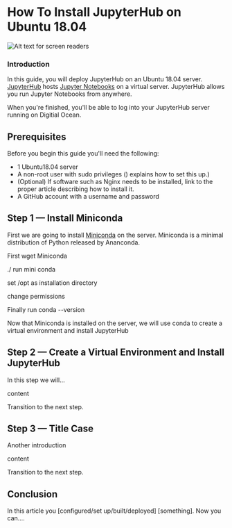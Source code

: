<!--
Before submission,  create a new Droplet and test your article from start to finish on it exactly as written. 
Cut and paste commands from the article into your terminal exactly. 
If you find yourself executing a command that isn't in the article, 
incorporate it into the article to make sure the reader gets the exact same results. 
DO will test the article and send it back if DO runs into technical problems, which significantly slows down the publication process.
-->


# How To Install JupyterHub on Ubuntu 18.04

![Alt text for screen readers](https://imgur.com/HeHb8Jt.png)

### Introduction
<!-- 
Introductory paragraph about the topic that explains what this topic is about and why the reader should care; what problem does it solve?
-->

In this guide, you will deploy JupyterHub on an Ubuntu 18.04 server. [JupyterHub](#) hosts [Jupyter Notebooks](#) on a virtual server. JupyterHub allows you run Jupyter Notebooks from anywhere.

When you're finished, you'll be able to log into your JupyterHub server running on Digitial Ocean.

## Prerequisites

<!-- Prerequisites are important. Learn more at https://do.co/style#prerequisites -->

Before you begin this guide you'll need the following:

- 1 Ubuntu18.04 server <!-- Also specify the amount of RAM the server needs if relevant. -->
- A non-root user with sudo privileges (<insert link to Initial Server Setup article for the OS used in this tutorial>) explains how to set this up.)
- (Optional) If software such as Nginx needs to be installed, link to the proper article describing how to install it.
- A GitHub account with a username and password

## Step 1 — Install Miniconda

First we are going to install [Miniconda](#) on the server. Miniconda is a minimal distribution of Python released by Ananconda. 

First wget Miniconda

./ run mini conda

set /opt as installation directory

change permissions

Finally run conda --version

<!--
When showing a command, explain the command first by talking about what it does. Then show the command.

If showing a configuration file, try to show only the relevant parts and explain what needs to change.
-->

Now that Miniconda is installed on the server, we will use conda to create a virtual environment and install JupyterHub

## Step 2 — Create a Virtual Environment and Install JupyterHub

In this step we will...

content

Transition to the next step.

## Step 3 — Title Case

Another introduction

content

Transition to the next step.

## Conclusion

In this article you [configured/set up/built/deployed] [something]. Now you can....

<!-- Speak  to reader benefits of this technique or procedure and optionally provide places for further exploration. -->

<!-- Some examples of how to mark up various things

This is _italics_ and this is **bold**.

Only use italics and bold for specific things. Learn more at https://do.co/style#bold-and-italics

This is `inline code`. Use it for referencing package names and commands.

Here's a command someone types in the Terminal:

```command
sudo nano /etc/nginx/sites-available/default
```

Here's a configuration file. The label on the first line lets you clearly state the file that's being shown or modified:

```nginx
[label /etc/nginx/sites-available/default]
server {
    listen 80 default_server;
    listen [::]:80 default_server ipv6only=on;

    root <^>/usr/share/nginx/html<^>;
    index index.html index.htm;

    server_name localhost;

    location / {
        try_files $uri $uri/ =404;
    }
}
```

Here's output from a command:

```
[secondary_label Output]
Could not connect to Redis at 127.0.0.1:6379: Connection refused
```

Learn about formatting commands and terminal output at https://do.co/style#code

Key presses should be written in ALLCAPS with in-line code formatting: `ENTER`.

Use a plus symbol (+) if keys need to be pressed simultaneously: `CTRL+C`.

This is a <^>variable<^>.

This is an `<^>in-line code variable<^>`

Learn more about how to use variables to highlight important items at https://do.co/style#variables

Use `<^>your_server_ip<^>` when referencing the IP of the server.  Use `111.111.111.111` and `222.222.222.222` if you need other IP addresses in examples.

Learn more about host names and domains at https://do.co/style#users-hostnames-and-domains

<$>[note]
**Note:** This is a note.
<$>

<$>[warning]
**Warning:** This is a warning.
<$>

Learn more about notes at https://do.co/style#notes-and-warnings

Screenshots should be in PNG format and hosted on imgur. Embed them in the article using the following format:

![Alt text for screen readers](/path/to/img.png)

Learn more about images at https://do.co/style#images-and-other-assets
-->

